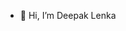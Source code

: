 - 👋 Hi, I’m Deepak Lenka


<!---
deepak-lenka/deepak-lenka is a ✨ special ✨ repository because its `README.md` (this file) appears on your GitHub profile.
You can click the Preview link to take a look at your changes.
--->
